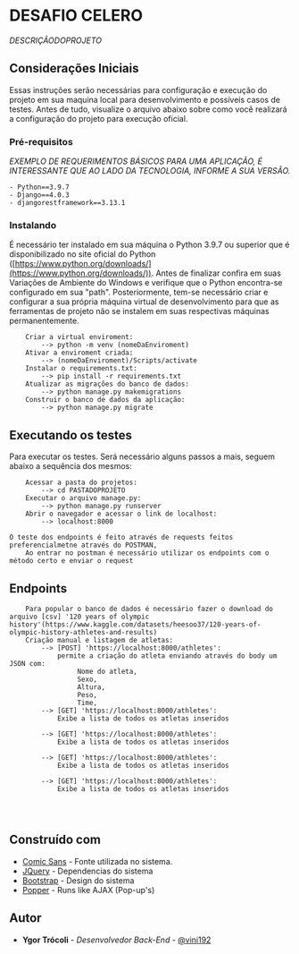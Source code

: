 DESAFIO CELERO
=================
_DESCRIÇÃODOPROJETO_

## [](#considera%C3%A7%C3%B5es-iniciais)Considerações Iniciais

Essas instruções serão necessárias para configuração e execução do projeto em sua maquina local para desenvolvimento e possíveis casos de testes. Antes de tudo, visualize o arquivo abaixo sobre como você realizará a configuração do projeto para execução oficial.

### [](#pr%C3%A9-requisitos)Pré-requisitos

_EXEMPLO DE REQUERIMENTOS BÁSICOS PARA UMA APLICAÇÃO, É INTERESSANTE QUE AO LADO DA TECNOLOGIA, INFORME A SUA VERSÃO._

```
- Python==3.9.7
- Django==4.0.3
- djangorestframework==3.13.1 
```

### [](#instalando)Instalando

É necessário ter instalado em sua máquina o Python 3.9.7 ou superior que é disponibilizado no site oficial do Python ([https://www.python.org/downloads/](https://www.python.org/downloads/)). Antes de finalizar confira em suas Variações de Ambiente do Windows e verifique que o Python encontra-se configurado em sua "path". Posteriormente, tem-se necessário criar e configurar a sua própria máquina virtual de desenvolvimento para que as ferramentas de projeto não se instalem em suas respectivas máquinas permanentemente.

```
	Criar a virtual enviroment:
		--> python -m venv (nomeDaEnviroment)
	Ativar a enviroment criada:
		--> (nomeDaEnviroment)/Scripts/activate
	Instalar o requirements.txt:
	    --> pip install -r requirements.txt
	Atualizar as migrações do banco de dados:
	    --> python manage.py makemigrations
	Construir o banco de dados da aplicação:
	    --> python manage.py migrate
```

## [](#executando-os-testes)Executando os testes

Para executar os testes. Será necessário alguns passos a mais, seguem abaixo a sequência dos mesmos:

```
	Acessar a pasta do projetos:
		--> cd PASTADOPROJETO
	Executar o arquivo manage.py:
		--> python manage.py runserver
	Abrir o navegador e acessar o link de localhost:
		--> localhost:8000
```
	O teste dos endpoints é feito através de requests feitos preferencialmetne através do POSTMAN,
		Ao entrar no postman é necessário utilizar os endpoints com o método certo e enviar o request

## [](#utilizando-app)Endpoints

```
	Para popular o banco de dados é necessário fazer o download do arquivo [csv] '120 years of olympic history'(https://www.kaggle.com/datasets/heesoo37/120-years-of-olympic-history-athletes-and-results)
	Criação manual e listagem de atletas:
		--> [POST] 'https://localhost:8000/athletes':
			permite a criação do atleta enviando através do body um JSON com:
				 Nome do atleta,
				 Sexo,
				 Altura,
				 Peso,
				 Time,
		--> [GET] 'https://localhost:8000/athletes':
			Exibe a lista de todos os atletas inseridos 
		
		--> [GET] 'https://localhost:8000/athletes':
			Exibe a lista de todos os atletas inseridos 

		--> [GET] 'https://localhost:8000/athletes':
			Exibe a lista de todos os atletas inseridos 

		--> [GET] 'https://localhost:8000/athletes':
			Exibe a lista de todos os atletas inseridos 




```

## [](#constru%C3%ADdo-com)Construído com

-   [Comic Sans](http://fonts.googleapis.com/css?family=Source+Sans+Pro:200,300,400,600,700,900) - Fonte utilizada no sistema.
-   [JQuery](http://code.jquery.com/ui/1.11.0/themes/smoothness/jquery-ui.css) - Dependencias do sistema
-   [Bootstrap](https://stackpath.bootstrapcdn.com/bootstrap/4.1.0/css/bootstrap.min.css) - Design do sistema
-   [Popper](https://cdnjs.cloudflare.com/ajax/libs/popper.js/1.14.0/umd/popper.min.js) - Runs like AJAX (Pop-up's)

## [](#autor)Autor

-   **Ygor Trócoli** - _Desenvolvedor Back-End_ - [@vini192](https://github.com/Trocoli)
